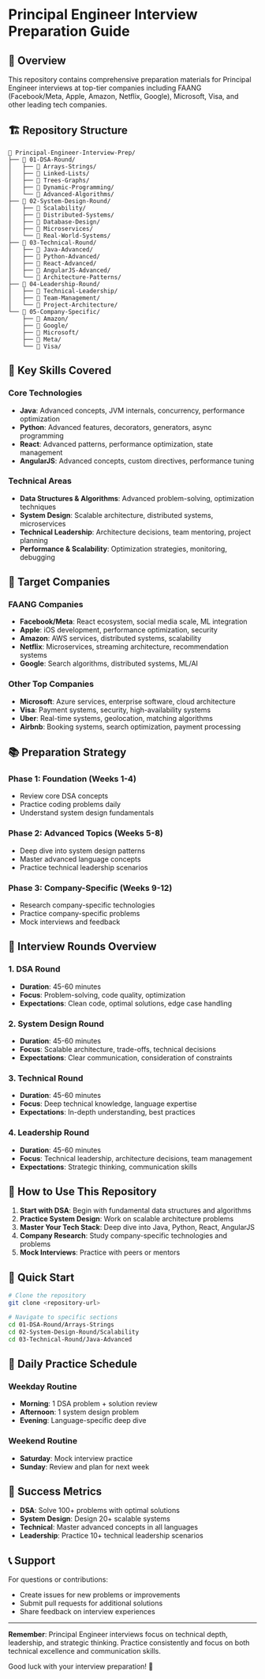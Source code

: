 # Principal Engineer Interview Preparation Guide

## 🎯 Overview
This repository contains comprehensive preparation materials for Principal Engineer interviews at top-tier companies including FAANG (Facebook/Meta, Apple, Amazon, Netflix, Google), Microsoft, Visa, and other leading tech companies.

## 🏗️ Repository Structure

```
📁 Principal-Engineer-Interview-Prep/
├── 📁 01-DSA-Round/
│   ├── 📁 Arrays-Strings/
│   ├── 📁 Linked-Lists/
│   ├── 📁 Trees-Graphs/
│   ├── 📁 Dynamic-Programming/
│   └── 📁 Advanced-Algorithms/
├── 📁 02-System-Design-Round/
│   ├── 📁 Scalability/
│   ├── 📁 Distributed-Systems/
│   ├── 📁 Database-Design/
│   ├── 📁 Microservices/
│   └── 📁 Real-World-Systems/
├── 📁 03-Technical-Round/
│   ├── 📁 Java-Advanced/
│   ├── 📁 Python-Advanced/
│   ├── 📁 React-Advanced/
│   ├── 📁 AngularJS-Advanced/
│   └── 📁 Architecture-Patterns/
├── 📁 04-Leadership-Round/
│   ├── 📁 Technical-Leadership/
│   ├── 📁 Team-Management/
│   └── 📁 Project-Architecture/
└── 📁 05-Company-Specific/
    ├── 📁 Amazon/
    ├── 📁 Google/
    ├── 📁 Microsoft/
    ├── 📁 Meta/
    └── 📁 Visa/
```

## 🎯 Key Skills Covered

### Core Technologies
- **Java**: Advanced concepts, JVM internals, concurrency, performance optimization
- **Python**: Advanced features, decorators, generators, async programming
- **React**: Advanced patterns, performance optimization, state management
- **AngularJS**: Advanced concepts, custom directives, performance tuning

### Technical Areas
- **Data Structures & Algorithms**: Advanced problem-solving, optimization techniques
- **System Design**: Scalable architecture, distributed systems, microservices
- **Technical Leadership**: Architecture decisions, team mentoring, project planning
- **Performance & Scalability**: Optimization strategies, monitoring, debugging

## 🏢 Target Companies

### FAANG Companies
- **Facebook/Meta**: React ecosystem, social media scale, ML integration
- **Apple**: iOS development, performance optimization, security
- **Amazon**: AWS services, distributed systems, scalability
- **Netflix**: Microservices, streaming architecture, recommendation systems
- **Google**: Search algorithms, distributed systems, ML/AI

### Other Top Companies
- **Microsoft**: Azure services, enterprise software, cloud architecture
- **Visa**: Payment systems, security, high-availability systems
- **Uber**: Real-time systems, geolocation, matching algorithms
- **Airbnb**: Booking systems, search optimization, payment processing

## 📚 Preparation Strategy

### Phase 1: Foundation (Weeks 1-4)
- Review core DSA concepts
- Practice coding problems daily
- Understand system design fundamentals

### Phase 2: Advanced Topics (Weeks 5-8)
- Deep dive into system design patterns
- Master advanced language concepts
- Practice technical leadership scenarios

### Phase 3: Company-Specific (Weeks 9-12)
- Research company-specific technologies
- Practice company-specific problems
- Mock interviews and feedback

## 🎯 Interview Rounds Overview

### 1. DSA Round
- **Duration**: 45-60 minutes
- **Focus**: Problem-solving, code quality, optimization
- **Expectations**: Clean code, optimal solutions, edge case handling

### 2. System Design Round
- **Duration**: 45-60 minutes
- **Focus**: Scalable architecture, trade-offs, technical decisions
- **Expectations**: Clear communication, consideration of constraints

### 3. Technical Round
- **Duration**: 45-60 minutes
- **Focus**: Deep technical knowledge, language expertise
- **Expectations**: In-depth understanding, best practices

### 4. Leadership Round
- **Duration**: 45-60 minutes
- **Focus**: Technical leadership, architecture decisions, team management
- **Expectations**: Strategic thinking, communication skills

## 📖 How to Use This Repository

1. **Start with DSA**: Begin with fundamental data structures and algorithms
2. **Practice System Design**: Work on scalable architecture problems
3. **Master Your Tech Stack**: Deep dive into Java, Python, React, AngularJS
4. **Company Research**: Study company-specific technologies and problems
5. **Mock Interviews**: Practice with peers or mentors

## 🚀 Quick Start

```bash
# Clone the repository
git clone <repository-url>

# Navigate to specific sections
cd 01-DSA-Round/Arrays-Strings
cd 02-System-Design-Round/Scalability
cd 03-Technical-Round/Java-Advanced
```

## 📝 Daily Practice Schedule

### Weekday Routine
- **Morning**: 1 DSA problem + solution review
- **Afternoon**: 1 system design problem
- **Evening**: Language-specific deep dive

### Weekend Routine
- **Saturday**: Mock interview practice
- **Sunday**: Review and plan for next week

## 🎯 Success Metrics

- **DSA**: Solve 100+ problems with optimal solutions
- **System Design**: Design 20+ scalable systems
- **Technical**: Master advanced concepts in all languages
- **Leadership**: Practice 10+ technical leadership scenarios

## 📞 Support

For questions or contributions:
- Create issues for new problems or improvements
- Submit pull requests for additional solutions
- Share feedback on interview experiences

---

**Remember**: Principal Engineer interviews focus on technical depth, leadership, and strategic thinking. Practice consistently and focus on both technical excellence and communication skills.

Good luck with your interview preparation! 🚀
